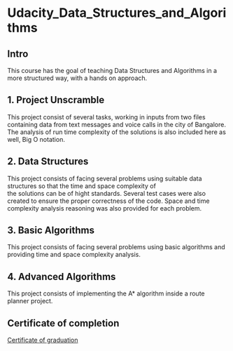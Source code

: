 # Udacity_Data_Structures_and_Algorithms

## Intro
This course has the goal of teaching Data Structures and Algorithms in a more structured way, with a hands on approach.

## 1. Project Unscramble
This project consist of several tasks, working in inputs from two files containing data from text messages and voice calls
in the city of Bangalore.    
The analysis of run time complexity of the solutions is also included here as well, Big O notation.

## 2. Data Structures
This project consists of facing several problems using suitable data structures so that the time and space complexity of  
the solutions can be of hight standards. Several test cases were also created to ensure the proper correctness of the code.
Space and time complexity analysis reasoning was also provided for each problem.

## 3. Basic Algorithms
This project consists of facing several problems using basic algorithms and providing time and space complexity analysis.

## 4. Advanced Algorithms
This project consists of implementing the A* algorithm inside a route planner project.

## Certificate of completion

[Certificate of graduation](https://www.udacity.com/certificate/e/b84fb148-bbb0-11ef-a22c-539158200a48)
